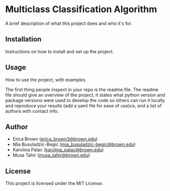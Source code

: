 # Multiclass Classification Algorithm
A brief description of what this project does and who it's for.

## Installation
Instructions on how to install and set up the project.

## Usage
How to use the project, with examples

The first thing people inspect in your repo is the readme file. The readme file should give an overview of the project, it states what python version and package versions were used to develop the code so others can run it locally and reproduce your results (add a yaml file for ease of use)ce, and a list of authors with contact info.

## Author
- Erica Brown (erica_brown3@brown.edu) 
- Mia Busuladzic-Begic (mia_busuladzic-begic@brown.edu)
- Karolina Palac (karolina_palac@brown.edu)
- Musa Tahir (musa_tahir@brown.edu)

## License
This project is licensed under the MIT License.
